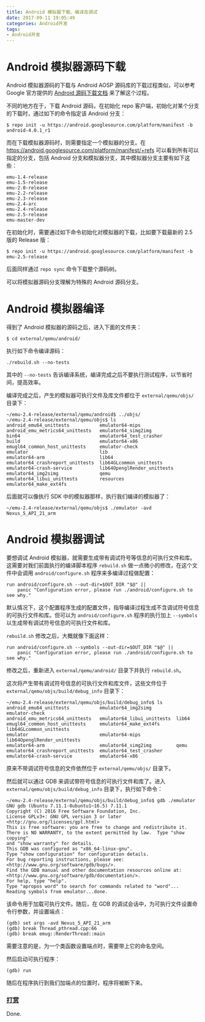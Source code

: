```yaml
---
title: Android 模拟器下载、编译及调试
date: 2017-09-11 19:05:49
categories: Android开发
tags:
- Android开发
---
```


# Android 模拟器源码下载

Android 模拟器源码的下载与 Android AOSP 源码库的下载过程类似，可以参考 Google 官方提供的 [Android 源码下载文档](https://source.android.com/source/downloading?hl=zh-cn) 来了解这个过程。
<!--more-->
不同的地方在于，下载 Android 源码，在初始化 repo 客户端，初始化对某个分支的下载时，通过如下的命令指定该 Android 分支：
```
$ repo init -u https://android.googlesource.com/platform/manifest -b android-4.0.1_r1
```

而在下载模拟器源码时，则需要指定一个模拟器的分支。在 https://android.googlesource.com/platform/manifest/+refs 可以看到所有可以指定的分支，包括 Android 分支和模拟器分支，其中模拟器分支主要有如下这些：

```
emu-1.4-release
emu-1.5-release
emu-2.0-release
emu-2.2-release
emu-2.3-release
emu-2.4-arc
emu-2.4-release
emu-2.5-release
emu-master-dev
```

在初始化时，需要通过如下命令初始化对模拟器的下载，比如要下载最新的 2.5 版的 Release 版：
```
$ repo init -u https://android.googlesource.com/platform/manifest -b emu-2.5-release
```

后面同样通过 `repo sync` 命令下载整个源码树。

可以将模拟器源码分支理解为特殊的 Android 源码分支。

# Android 模拟器编译
得到了 Android 模拟器的源码之后，进入下面的文件夹：
```
$ cd external/qemu/android/
```

执行如下命令编译源码：
```
./rebuild.sh --no-tests
```
其中的 `--no-tests` 告诉编译系统，编译完成之后不要执行测试程序，以节省时间，提高效率。

编译完成之后，产生的模拟器可执行文件及库文件都位于 `external/qemu/objs/` 目录下：
```
~/emu-2.4-release/external/qemu/android$ ../objs/
~/emu-2.4-release/external/qemu/objs$ ls
android_emu64_unittests           emulator64-mips
android_emu_metrics64_unittests   emulator64_simg2img
bin64                             emulator64_test_crasher
build                             emulator64-x86
emugl64_common_host_unittests     emulator-check
emulator                          lib
emulator64-arm                    lib64
emulator64_crashreport_unittests  lib64GLcommon_unittests
emulator64-crash-service          lib64OpenglRender_unittests
emulator64_img2simg               qemu
emulator64_libui_unittests        resources
emulator64_make_ext4fs
```

后面就可以像执行 SDK 中的模拟器那样，执行我们编译的模拟器了：
```
~/emu-2.4-release/external/qemu/objs$ ./emulator -avd Nexus_5_API_21_arm
```

# Android 模拟器调试
要想调试 Android 模拟器，就需要生成带有调试符号等信息的可执行文件和库。这需要对我们前面执行的编译脚本程序 `rebuild.sh` 做一点微小的修改，在这个文件中会调用 `android/configure.sh` 程序来多编译过程做配置：
```
run android/configure.sh --out-dir=$OUT_DIR "$@" ||
    panic "Configuration error, please run ./android/configure.sh to see why."
```

默认情况下，这个配置程序生成的配置文件，指导编译过程生成不含调试符号信息的可执行文件和库。但可以为 `android/configure.sh` 程序的执行加上 `--symbols` 以生成带有调试符号信息的可执行文件和库。

`rebuild.sh` 修改之后，大概就像下面这样：
```
run android/configure.sh --symbols --out-dir=$OUT_DIR "$@" ||
    panic "Configuration error, please run ./android/configure.sh to see why."
```

修改之后，重新进入 `external/qemu/android/` 目录下并执行 `rebuild.sh`。

这次将产生带有调试符号信息的可执行文件和库文件，这些文件位于 `external/qemu/objs/build/debug_info` 目录下：
```
~/emu-2.4-release/external/qemu/objs/build/debug_info$ ls
android_emu64_unittests           emulator64_img2simg         emulator-check
android_emu_metrics64_unittests   emulator64_libui_unittests  lib64
emugl64_common_host_unittests     emulator64_make_ext4fs      lib64GLcommon_unittests
emulator                          emulator64-mips             lib64OpenglRender_unittests
emulator64-arm                    emulator64_simg2img         qemu
emulator64_crashreport_unittests  emulator64_test_crasher
emulator64-crash-service          emulator64-x86
```

原来不带调试符号信息的文件依然位于 `external/qemu/objs/` 目录下。

然后就可以通过 GDB 来调试带符号信息的可执行文件和库了。进入 `external/qemu/objs/build/debug_info` 目录下，执行如下命令：
```
~/emu-2.4-release/external/qemu/objs/build/debug_info$ gdb ./emulator
GNU gdb (Ubuntu 7.11.1-0ubuntu1~16.5) 7.11.1
Copyright (C) 2016 Free Software Foundation, Inc.
License GPLv3+: GNU GPL version 3 or later <http://gnu.org/licenses/gpl.html>
This is free software: you are free to change and redistribute it.
There is NO WARRANTY, to the extent permitted by law.  Type "show copying"
and "show warranty" for details.
This GDB was configured as "x86_64-linux-gnu".
Type "show configuration" for configuration details.
For bug reporting instructions, please see:
<http://www.gnu.org/software/gdb/bugs/>.
Find the GDB manual and other documentation resources online at:
<http://www.gnu.org/software/gdb/documentation/>.
For help, type "help".
Type "apropos word" to search for commands related to "word"...
Reading symbols from emulator...done.
```

该命令用于加载可执行文件。随后，在 GDB 的调试会话中，为可执行文件设置命令行参数，并设置端点：
```
(gdb) set args -avd Nexus_5_API_21_arm
(gdb) break Thread_pthread.cpp:66
(gdb) break emug::RenderThread::main
```

需要注意的是，为一个类函数设置端点时，需要带上它的命名空间。

然后启动可执行程序：
```
(gdb) run
```

随后在程序执行到我们加端点的位置时，程序将被断下来。

### [打赏](https://www.wolfcstech.com/about/donate.html)

Done.
